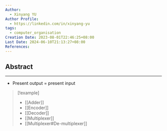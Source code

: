```yaml
---
Author:
  - Xinyang YU
Author Profile:
  - https://linkedin.com/in/xinyang-yu
tags:
  - computer_organisation
Creation Date: 2023-08-01T22:46:25+08:00
Last Date: 2024-06-10T21:13:27+08:00
References: 
---
```


## Abstract
---
- Present output = present input


>[!example]
>- [[Adder]]
>- [[Encoder]]
>- [[Decoder]]
>- [[Multiplexer]]
>- [[Multiplexer#De-multiplexer]]
